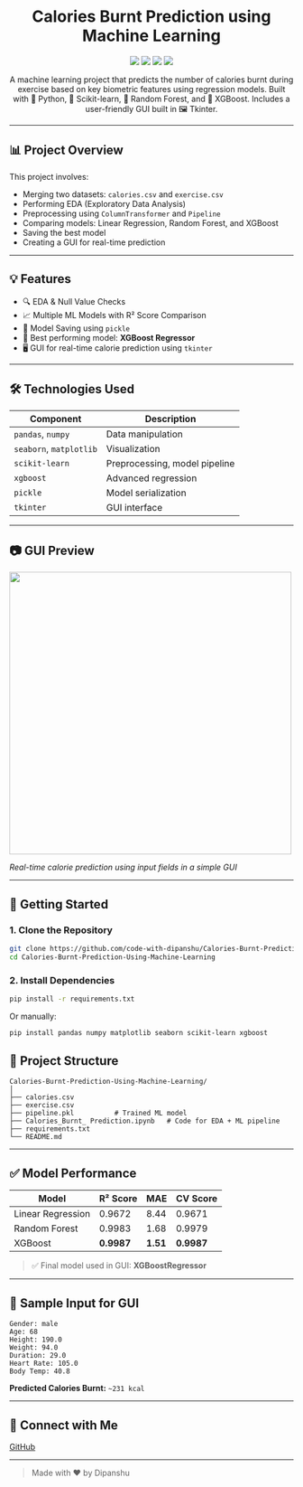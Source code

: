 
<h1 align="center"> Calories Burnt Prediction using Machine Learning </h1>

<p align="center">
  <img src="https://img.shields.io/badge/Python-ML-blue.svg" />
  <img src="https://img.shields.io/badge/Model-XGBoost-green.svg" />
  <img src="https://img.shields.io/badge/UI-Tkinter-orange.svg" />
  <img src="https://img.shields.io/badge/Accuracy-99%25-brightgreen.svg" />
</p>

<p align="center">
  A machine learning project that predicts the number of calories burnt during exercise based on key biometric features using regression models. Built with 🐍 Python, 🔢 Scikit-learn, 🌲 Random Forest, and 🚀 XGBoost. Includes a user-friendly GUI built in 🖼️ Tkinter.
</p>

---

## 📊 Project Overview

This project involves:
- Merging two datasets: `calories.csv` and `exercise.csv`
- Performing EDA (Exploratory Data Analysis)
- Preprocessing using `ColumnTransformer` and `Pipeline`
- Comparing models: Linear Regression, Random Forest, and XGBoost
- Saving the best model
- Creating a GUI for real-time prediction

---

## 💡 Features

- 🔍 EDA & Null Value Checks
- 📈 Multiple ML Models with R² Score Comparison
- 💾 Model Saving using `pickle`
- 🧠 Best performing model: **XGBoost Regressor**
- 🖥️ GUI for real-time calorie prediction using `tkinter`

---

## 🛠 Technologies Used

| Component | Description |
|----------|-------------|
| `pandas`, `numpy` | Data manipulation |
| `seaborn`, `matplotlib` | Visualization |
| `scikit-learn` | Preprocessing, model pipeline |
| `xgboost` | Advanced regression |
| `pickle` | Model serialization |
| `tkinter` | GUI interface |

---

## 📷 GUI Preview

<img src="https://user-images.githubusercontent.com/your-username/your-image.gif" width="500">

*Real-time calorie prediction using input fields in a simple GUI*

---

## 🚀 Getting Started

### 1. Clone the Repository

```bash
git clone https://github.com/code-with-dipanshu/Calories-Burnt-Prediction-Using-Machine-Learning.git
cd Calories-Burnt-Prediction-Using-Machine-Learning
```

### 2. Install Dependencies

```bash
pip install -r requirements.txt
```

Or manually:

```bash
pip install pandas numpy matplotlib seaborn scikit-learn xgboost
```

 
## 📁 Project Structure

```
Calories-Burnt-Prediction-Using-Machine-Learning/
│
├── calories.csv
├── exercise.csv
├── pipeline.pkl          # Trained ML model
├── Calories_Burnt_ Prediction.ipynb   # Code for EDA + ML pipeline                
├── requirements.txt
└── README.md
```

---

## ✅ Model Performance

| Model             | R² Score | MAE     | CV Score |
|------------------|----------|---------|----------|
| Linear Regression| 0.9672   | 8.44    | 0.9671   |
| Random Forest     | 0.9983   | 1.68    | 0.9979   |
| XGBoost           | **0.9987** | **1.51** | **0.9987** |

> ✅ Final model used in GUI: **XGBoostRegressor**

---

## 🧪 Sample Input for GUI

```
Gender: male
Age: 68
Height: 190.0
Weight: 94.0
Duration: 29.0
Heart Rate: 105.0
Body Temp: 40.8
```

**Predicted Calories Burnt:** `~231 kcal`

---

## 🙌 Connect with Me

<a href="https://github.com/code-with-dipanshu" target="_blank">GitHub</a> 

---

> Made with ❤️ by Dipanshu
